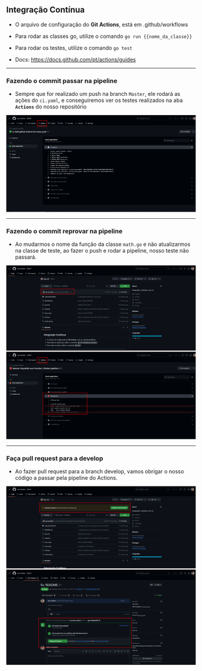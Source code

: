 ## Integração Contínua

- O arquivo de configuração do **Git Actions**, está em .github/workflows
- Para rodar as classes go, utilize o comando `go run {{nome_da_classe}}`
- Para rodar os testes, utilize o comando `go test`

- Docs: https://docs.github.com/pt/actions/guides

---

### Fazendo o commit passar na pipeline

- Sempre que for realizado um push na branch `Master`, ele rodará as ações
do `ci.yaml`, e conseguiremos ver os testes realizados na aba **`Actions`**
do nosso repositório

![img.png](img.png)

---

### Fazendo o commit reprovar na pipeline

- Ao mudarmos o nome da função da classe `math.go` e não atualizarmos
na classe de teste, ao fazer o push e rodar a pipeline, nosso teste
não passará.

![img_2.png](img_2.png)
![img_1.png](img_1.png)

---

### Faça pull request para a develop

- Ao fazer pull request para a branch develop, vamos obrigar o nosso
código a passar pela pipeline do Actions.

![img_3.png](img_3.png)
![img_4.png](img_4.png)